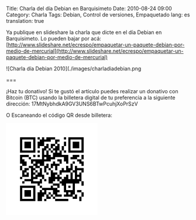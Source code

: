 Title: Charla del día Debian en Barquisimeto
Date: 2010-08-24 09:00
Category: Charla
Tags: Debian, Control de versiones, Empaquetado
lang: es
translation: true

Ya publique en slideshare la charla que dicte en el día  Debian en Barquisimeto.
Lo pueden bajar por acá: [http://www.slideshare.net/ecrespo/empaquetar-un-paquete-debian-por-medio-de-mercurial](http://www.slideshare.net/ecrespo/empaquetar-un-paquete-debian-por-medio-de-mercurial)


![Charla día Debian 2010](./images/charladiadebian.png


===

¡Haz tu donativo!
Si te gustó el artículo puedes realizar un donativo con Bitcoin (BTC)
usando la billetera digital de tu preferencia a la siguiente
dirección: 17MtNybhdkA9GV3UNS6BTwPcuhjXoPrSzV

O Escaneando el código QR desde billetera:

![17MtNybhdkA9GV3UNS6BTwPcuhjXoPrSzV](./images/17MtNybhdkA9GV3UNS6BTwPcuhjXoPrSzV.png)